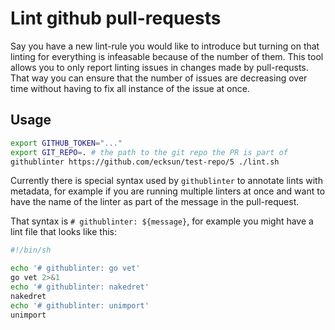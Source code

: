# Lint github pull-requests

Say you have a new lint-rule you would like to introduce but turning on that
linting for everything is infeasable because of the number of them. This tool
allows you to only report linting issues in changes made by pull-requsts. That
way you can ensure that the number of issues are decreasing over time without
having to fix all instance of the issue at once.

## Usage

```bash
export GITHUB_TOKEN="..."
export GIT_REPO=. # the path to the git repo the PR is part of
githublinter https://github.com/ecksun/test-repo/5 ./lint.sh
```

Currently there is special syntax used by `githublinter` to annotate lints with
metadata, for example if you are running multiple linters at once and want to
have the name of the linter as part of the message in the pull-request.

That syntax is `# githublinter: ${message}`, for example you might have a lint
file that looks like this:

```bash
#!/bin/sh

echo '# githublinter: go vet'
go vet 2>&1
echo '# githublinter: nakedret'
nakedret
echo '# githublinter: unimport'
unimport
```

